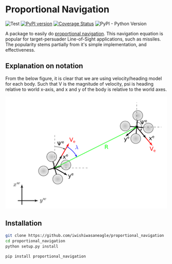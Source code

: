 # Proportional Navigation
![Test](https://github.com/iwishiwasaneagle/proportional_navigation/workflows/Python%20package/badge.svg) [![PyPI version](https://badge.fury.io/py/proportional-navigation.svg)](https://badge.fury.io/py/proportional-navigation) [![Coverage Status](https://coveralls.io/repos/github/iwishiwasaneagle/proportional_navigation/badge.svg?branch=master)](https://coveralls.io/github/iwishiwasaneagle/proportional_navigation?branch=master) ![PyPI - Python Version](https://img.shields.io/pypi/pyversions/proportional_navigation)

A package to easily do [proportional navigation](https://en.wikipedia.org/wiki/Proportional_navigation). This navigation equation is popular for target-persuader Line-of-Sight applications, such as missiles. The popularity stems partially from it's simple implementation, and effectiveness.

## Explanation on notation

From the below figure, it is clear that we are using velocity/heading model for each body. Such that V is the magnitude of velocity, psi is heading relative to world x-axis, and x and y of the body is relative to the world axes.

![Axes](images/axes.png)

## Installation

```bash
git clone https://github.com/iwishiwasaneagle/proportional_navigation
cd proportional_navigation
python setup.py install
```
```bash
pip install proportional_navigation
```

